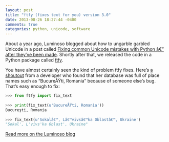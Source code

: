 ```yaml
---
layout: post
title: "ftfy (fixes text for you) version 3.0"
date: 2013-08-26 18:27:44 -0400
comments: true
categories: python, unicode, software
---
```

About a year ago, Luminoso blogged about how to ungarble garbled Unicode in a post called [Fixing common Unicode mistakes with Python â€” after they’ve been made](http://blog.luminoso.com/2012/08/20/fix-unicode-mistakes-with-python/). Shortly after that, we released the code in a Python package called [ftfy](https://github.com/LuminosoInsight/python-ftfy).

You have almost certainly seen the kind of problem ftfy fixes. Here’s [a shoutout](http://isabelcastillo.com/international-characters-encoding-fpdf) from a developer who found that her database was full of place names such as “BucureÅŸti, Romania” because of someone else’s bug. That’s easy enough to fix:

```python
>>> from ftfy import fix_text
 
>>> print(fix_text(u'BucureÅŸti, Romania'))
Bucureşti, Romania
  
>>> fix_text(u'Sokalâ€™, Lâ€™vivsâ€™ka Oblastâ€™, Ukraine')
"Sokal', L'vivs'ka Oblast', Ukraine"
```

[Read more on the Luminoso blog](http://blog.luminoso.com/2013/08/26/ftfy-fixes-text-for-you-version-3-0/)
